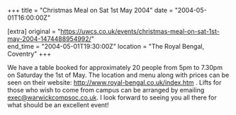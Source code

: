 +++
title = "Christmas Meal on Sat 1st May 2004"
date = "2004-05-01T16:00:00Z"

[extra]
original = "https://uwcs.co.uk/events/christmas-meal-on-sat-1st-may-2004-1474488954992/"    
end_time = "2004-05-01T19:30:00Z"
location = "The Royal Bengal, Coventry"
+++

We have a table booked for approximately 20 people from 5pm to 7.30pm on Saturday the 1st of May. The location and menu along with prices can be seen on their website: http://www.royal-bengal.co.uk/index.htm . Lifts for those who wish to come from campus can be arranged by emailing exec@warwickcompsoc.co.uk. I look forward to seeing you all there for what should be an excellent event\!


